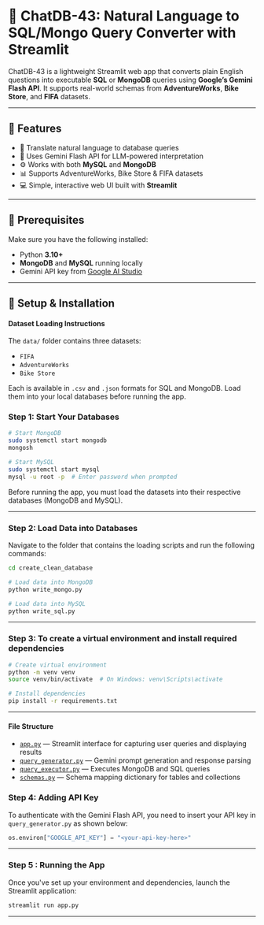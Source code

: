 # 🚀 ChatDB-43: Natural Language to SQL/Mongo Query Converter with Streamlit

ChatDB-43 is a lightweight Streamlit web app that converts plain English questions into executable **SQL** or **MongoDB** queries using **Google’s Gemini Flash API**. It supports real-world schemas from **AdventureWorks**, **Bike Store**, and **FIFA** datasets.

---

## 📌 Features

- 🔎 Translate natural language to database queries  
- 🧠 Uses Gemini Flash API for LLM-powered interpretation  
- ⚙️ Works with both **MySQL** and **MongoDB**  
- 📊 Supports AdventureWorks, Bike Store & FIFA datasets  
- 💻 Simple, interactive web UI built with **Streamlit**  

---

## 🧰 Prerequisites

Make sure you have the following installed:

- Python **3.10+**  
- **MongoDB** and **MySQL** running locally  
- Gemini API key from [Google AI Studio](https://makersuite.google.com/app)

---

## 🔧 Setup & Installation

#### Dataset Loading Instructions
The `data/` folder contains three datasets:

- `FIFA`  
- `AdventureWorks`  
- `Bike Store`  

Each is available in `.csv` and `.json` formats for SQL and MongoDB. Load them into your local databases before running the app.

### Step 1: Start Your Databases
```bash
# Start MongoDB
sudo systemctl start mongodb
mongosh

# Start MySQL
sudo systemctl start mysql
mysql -u root -p  # Enter password when prompted
```

Before running the app, you must load the datasets into their respective databases (MongoDB and MySQL).

---
### Step 2: Load Data into Databases
Navigate to the folder that contains the loading scripts and run the following commands:
```bash
cd create_clean_database

# Load data into MongoDB
python write_mongo.py

# Load data into MySQL
python write_sql.py
```
---
### Step 3: To create a virtual environment and install required dependencies
```bash
# Create virtual environment
python -m venv venv
source venv/bin/activate  # On Windows: venv\Scripts\activate

# Install dependencies
pip install -r requirements.txt
```
---
#### File Structure

- [`app.py`](app.py) — Streamlit interface for capturing user queries and displaying results  
- [`query_generator.py`](query_generator.py) — Gemini prompt generation and response parsing  
- [`query_executor.py`](query_executor.py) — Executes MongoDB and SQL queries  
- [`schemas.py`](schemas.py) — Schema mapping dictionary for tables and collections  


### Step 4: Adding API Key

To authenticate with the Gemini Flash API, you need to insert your API key in `query_generator.py` as shown below:

```python
os.environ["GOOGLE_API_KEY"] = "<your-api-key-here>"
```
---
### Step 5 : Running the App

Once you've set up your environment and dependencies, launch the Streamlit application:

```bash
streamlit run app.py
```
---
